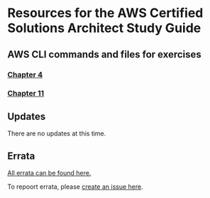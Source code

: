 <script type="text/javascript">   
window.heap=window.heap||[],heap.load=function(e,t){window.heap.appid=e,window.heap.config=t=t||{};var r=document.createElement("script");r.type="text/javascript",r.async=!0,r.src="https://cdn.heapanalytics.com/js/heap-"+e+".js";var a=document.getElementsByTagName("script")[0];a.parentNode.insertBefore(r,a);for(var n=function(e){return function(){heap.push([e].concat(Array.prototype.slice.call(arguments,0)))}},p=["addEventProperties","addUserProperties","clearEventProperties","identify","resetIdentity","removeEventProperty","setEventProperties","track","unsetEventProperty"],o=0;o<p.length;o++)heap[p[o]]=n(p[o])};   
heap.load("2749744670"); 
</script>
# Resources for the AWS Certified Solutions Architect Study Guide

## AWS CLI commands and files for exercises

### [Chapter 4](https://github.com/benpiper/aws-csaa/tree/3rd-edition/c04)

### [Chapter 11](https://github.com/benpiper/aws-csaa/tree/4th-edition/c11)

## Updates

There are no updates at this time.

## Errata

[All errata can be found here.](https://github.com/awscsa/awscsa.github.io/issues)

To repoort errata, please [create an issue here](https://github.com/awscsa/awscsa.github.io/issues/new?assignees=&labels=&template=issue--errata-template.md&title=Report+errata).
